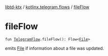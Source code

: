 [libtd-ktx](../index.md) / [kotlinx.telegram.flows](index.md) / [fileFlow](./file-flow.md)

# fileFlow

`fun `[`TelegramFlow`](../kotlinx.telegram.core/-telegram-flow/index.md)`.fileFlow(): Flow<`[`File`](https://tdlibx.github.io/td/docs/org/drinkless/td/libcore/telegram/TdApi.File.html)`>`

emits [File](https://tdlibx.github.io/td/docs/org/drinkless/td/libcore/telegram/TdApi.File.html) if information about a file was updated.

